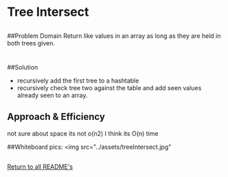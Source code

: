 # Tree Intersect

##
##Problem Domain
Return like values in an array as long as they are held in both trees given.

#
##Solution
* recursively add the first tree to a hashtable
* recursively check tree two against the table and add seen values already seen to an array.

## Approach & Efficiency
not sure about space its not o(n2)
I think its O(n) time  

##Whiteboard pics:
<img src="../assets/treeIntersect.jpg"

##

[Return to all README's](../../../../../README.md)